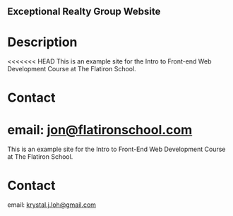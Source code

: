 Exceptional Realty Group Website
---

# Description

<<<<<<< HEAD
This is an example site for the Intro to Front-end Web Development Course at The Flatiron School.

# Contact

email: jon@flatironschool.com
=======
This is an example site for the Intro to Front-End Web Development Course at The Flatiron School.

# Contact

email: krystal.j.loh@gmail.com
